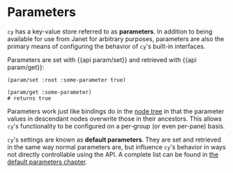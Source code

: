 # Parameters

`cy` has a key-value store referred to as **parameters**. In addition to being available for use from Janet for arbitrary purposes, parameters are also the primary means of configuring the behavior of `cy`'s built-in interfaces.

Parameters are set with {{api param/set}} and retrieved with {{api param/get}}:

```janet
(param/set :root :some-parameter true)

(param/get :some-parameter)
# returns true
```

Parameters work just like bindings do in the [node tree](/groups-and-panes.md#the-node-tree) in that the parameter values in descendant nodes overwrite those in their ancestors. This allows `cy`'s functionality to be configured on a per-group (or even per-pane) basis.

`cy`'s settings are known as **default parameters**. They are set and retrieved in the same way normal parameters are, but influence `cy`'s behavior in ways not directly controllable using the API. A complete list can be found in [the default parameters chapter](/default-parameters.md).
